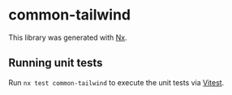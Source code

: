 # common-tailwind

This library was generated with [Nx](https://nx.dev).

## Running unit tests

Run `nx test common-tailwind` to execute the unit tests via [Vitest](https://vitest.dev/).
